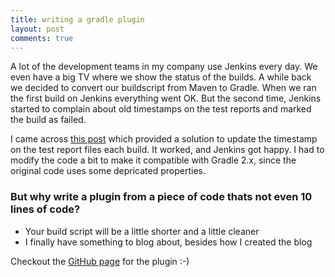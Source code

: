 ```yaml
---
title: writing a gradle plugin
layout: post
comments: true
---
```

A lot of the development teams in my company use Jenkins every day. We even have a big TV where we show the status of the builds. A while back we decided to convert our buildscript from Maven to Gradle. When we ran the first build on Jenkins everything went OK. But the second time, Jenkins started to complain about old timestamps on the test reports and marked the build as failed.

I came across [this post](http://www.practicalgradle.org/blog/2011/06/incremental-tests-with-jenkins/) which provided a solution to update the timestamp on the test report files each build. It worked, and Jenkins got happy. I had to modify the code a bit to make it compatible with Gradle 2.x, since the original code uses some depricated properties.

### But why write a plugin from a piece of code thats not even 10 lines of code?
* Your build script will be a little shorter and a little cleaner
* I finally have something to blog about, besides how I created the blog

Checkout the [GitHub page](https://github.com/fowlie/gradle-jenkins-test) for the plugin :-)
